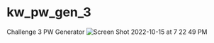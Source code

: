 # kw_pw_gen_3
Challenge 3 PW Generator 
![Screen Shot 2022-10-15 at 7 22 49 PM](https://user-images.githubusercontent.com/105178236/196011068-5e78d2f5-6420-4ea7-a2c2-a74683ff02b3.png)
